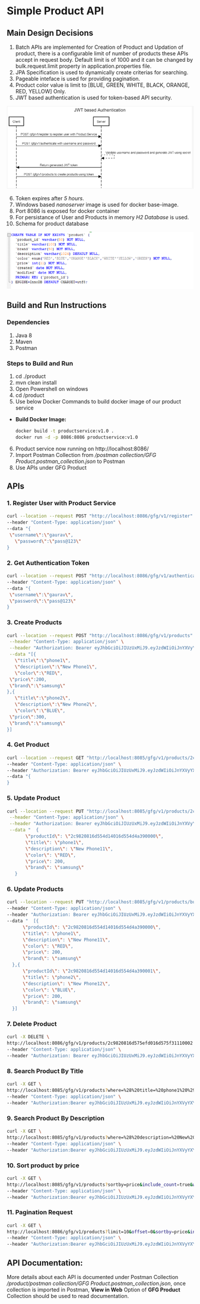 # Simple Product API

## Main Design Decisions
1. Batch APIs are implemented for Creation of Product and Updation of product, there is a configurable limit of number of products these APIs accept in request body. Default limit is of 1000 and it can be changed by bulk.request.limit property in application.properties file.
2. JPA Specification is used to dynamically create criterias for searching.
3. Pageable inteface is used for providing pagination.
4. Product color value is limit to [BLUE, GREEN, WHITE, BLACK, ORANGE, RED, YELLOW] Only.
5. JWT based authentication is used for token-based API security.

![alt text](https://github.com/codeatmordor/product-api/blob/master/product/documentation/JWT-based-auth.png)

6. Token expires after *5 hours*.
7. Windows based *nanoserver* image is used for docker base-image.
8. Port 8086 is exposed for docker container
9. For persistance of User and Products in memory *H2 Database* is used.
10. Schema for product database

![alt text](https://github.com/codeatmordor/product-api/blob/master/product/documentation/product-table.png)




## Build and Run Instructions

### Dependencies
 1. Java 8
 2. Maven
 3. Postman
 
 ### Steps to Build and Run
 1. cd ./product 
 2. mvn clean install
 3. Open Powershell on windows
 4. cd /product
 5. Use below Docker Commands to build docker image of our product service
 - **Build Docker Image:** 
     ```bash
     docker build -t productservice:v1.0 .
     docker run -d -p 8086:8086 productservice:v1.0
   ```

 6. Product service now running on http://localhost:8086/
 7. Import Postman Collection from */postman collection/GFG Product.postman_collection.json* to Postman
 8. Use APIs under GFG Product 
 
 
 ## APIs
### 1. Register User with Product Service
   ```bash
   curl --location --request POST "http://localhost:8086/gfg/v1/register" \
  --header "Content-Type: application/json" \
  --data "{
  	\"username\":\"gaurav\",
	  \"password\":\"pass@123\"
  }
   ```
### 2. Get Authentication Token
   ```bash
 curl --location --request POST "http://localhost:8086/gfg/v1/authenticate" \
  --header "Content-Type: application/json" \
  --data "{
	\"username\":\"gaurav\",
	\"password\":\"pass@123\"
 }
 ```
 
### 3. Create Products
 ```bash
 curl --location --request POST "http://localhost:8086/gfg/v1/products" \
  --header "Content-Type: application/json" \
  --header "Authorization: Bearer eyJhbGciOiJIUzUxMiJ9.eyJzdWIiOiJnYXVyYXYiLCJleHAiOjE1NjkxNDQ4NDQsImlhdCI6MTU2OTEyNjg0NH0.icpNugho6CrExgPvYN0eA4uyWXbLXwqbWAsWXMwpluqPcoo_kpJQEleEwySpa0cl7-cOtXxfoqZ3xC6r5BJMPw" \
  --data "[{
	\"title\":\"phone1\",
	\"description\":\"New Phone1\",
	\"color\":\"RED\",
  \"price\":200,
  \"brand\":\"samsung\"
},{
	\"title\":\"phone2\",
	\"description\":\"New Phone2\",
	\"color\":\"BLUE\",
  \"price\":300,
  \"brand\":\"samsung\"
}]
 ```
 
### 4. Get Product
  ```bash
 curl --location --request GET "http://localhost:8085/gfg/v1/products/2c9820816d54e637016d54e681440000" \
  --header "Content-Type: application/json" \
  --header "Authorization: Bearer eyJhbGciOiJIUzUxMiJ9.eyJzdWIiOiJnYXVyYXYiLCJleHAiOjE1NjkxMDQ4NTYsImlhdCI6MTU2OTA4Njg1Nn0.ZG6OD8tEIsTJQ836ThVOUsTj0OvSV0o35n6PuNIxiAt4hdwTVYIYGTUWb2RUs9PafyK_jnwaPe-izyNgCrzXxw" \
  --data "{
  }
  ``` 
    
    
### 5. Update Product
 ```bash
 curl --location --request PUT "http://localhost:8085/gfg/v1/products/2c9820816d554d14016d554d4a390000" \
  --header "Content-Type: application/json" \
  --header "Authorization: Bearer eyJhbGciOiJIUzUxMiJ9.eyJzdWIiOiJnYXVyYXYiLCJleHAiOjE1NjkxMDQ5NzMsImlhdCI6MTU2OTA4Njk3M30.Jatct6zMErLzoVMhalUaT4m9MYqmYfC9jixnDn6mk4ngh3iGOzeOkQmD4lKakshxgci3urYHwHxmIzQBvEhyVA" \
  --data "  {
        \"productId\": \"2c9820816d554d14016d554d4a390000\",
        \"title\": \"phone1\",
        \"description\": \"New Phone11\",
        \"color\": \"RED\",
        \"price\": 200,
        \"brand\": \"samsung\"
    }
  ``` 
    
    
### 6. Update Products
  ```bash
 curl --location --request PUT "http://localhost:8085/gfg/v1/products/bulk" \
  --header "Content-Type: application/json" \
  --header "Authorization: Bearer eyJhbGciOiJIUzUxMiJ9.eyJzdWIiOiJnYXVyYXYiLCJleHAiOjE1NjkxMDQ5NzMsImlhdCI6MTU2OTA4Njk3M30.Jatct6zMErLzoVMhalUaT4m9MYqmYfC9jixnDn6mk4ngh3iGOzeOkQmD4lKakshxgci3urYHwHxmIzQBvEhyVA" \
  --data "  [{
        \"productId\": \"2c9820816d554d14016d554d4a390000\",
        \"title\": \"phone1\",
        \"description\": \"New Phone11\",
        \"color\": \"RED\",
        \"price\": 200,
        \"brand\": \"samsung\"
    },{
        \"productId\": \"2c9820816d554d14016d554d4a390001\",
        \"title\": \"phone2\",
        \"description\": \"New Phone12\",
        \"color\": \"BLUE\",
        \"price\": 200,
        \"brand\": \"samsung\"
    }]
  ``` 
    
    
### 7. Delete Product
  ```bash
 curl -X DELETE \
  http://localhost:8086/gfg/v1/products/2c9820816d575efd016d575f31110002 \
  --header "Content-Type: application/json" \
  --header "Authorization: Bearer eyJhbGciOiJIUzUxMiJ9.eyJzdWIiOiJnYXVyYXYiLCJleHAiOjE1NjkxNDUyNTEsImlhdCI6MTU2OTEyNzI1MX0.hr_z5uISsW8jbU6bvaDqgLMUpgFeJ9E2ngw7hxkIuG0l4pJkOL9-RsU4Ui6H3yjUU4QBbyU6e07spvOsvaF8oQ
  ``` 
    
    
### 8. Search Product By Title
   ```bash
curl -X GET \
  http://localhost:8085/gfg/v1/products?where=%28%20title=%20phone1%20%29 \
   --header "Content-Type: application/json" \
   --header "Authorization:Bearer eyJhbGciOiJIUzUxMiJ9.eyJzdWIiOiJnYXVyYXYiLCJleHAiOjE1NjkxMDQ4NTYsImlhdCI6MTU2OTA4Njg1Nn0.ZG6OD8tEIsTJQ836ThVOUsTj0OvSV0o35n6PuNIxiAt4hdwTVYIYGTUWb2RUs9PafyK_jnwaPe-izyNgCrzXxw
  ``` 
    
    
### 9. Search Product By Description
   ```bash
 curl -X GET \
   http://localhost:8085/gfg/v1/products?where=%28%20description=%20New%20Phone1%20%29 \
   --header "Content-Type: application/json" \
   --header "Authorization:Bearer eyJhbGciOiJIUzUxMiJ9.eyJzdWIiOiJnYXVyYXYiLCJleHAiOjE1NjkxMDQ4NTYsImlhdCI6MTU2OTA4Njg1Nn0.ZG6OD8tEIsTJQ836ThVOUsTj0OvSV0o35n6PuNIxiAt4hdwTVYIYGTUWb2RUs9PafyK_jnwaPe-izyNgCrzXx
  ``` 
    
    
### 10. Sort product by price
   ```bash
 curl -X GET \
   http://localhost:8085/gfg/v1/products?sortby=price&include_count=true&where=%28%20brand=%20samsung%29 \
   --header "Content-Type: application/json" \
   --header "Authorization:Bearer eyJhbGciOiJIUzUxMiJ9.eyJzdWIiOiJnYXVyYXYiLCJleHAiOjE1NjkxMDQ4NTYsImlhdCI6MTU2OTA4Njg1Nn0.ZG6OD8tEIsTJQ836ThVOUsTj0OvSV0o35n6PuNIxiAt4hdwTVYIYGTUWb2RUs9PafyK_jnwaPe-izyNgCrzXx
  ``` 
    
    
### 11. Pagination Request
   ```bash
 curl -X GET \
   http://localhost:8086/gfg/v1/products?limit=10&offset=0&sortby=price&include_count=true&where=%28%20brand=%20samsung%29 \
   --header "Content-Type: application/json" \
   --header "Authorization:Bearer eyJhbGciOiJIUzUxMiJ9.eyJzdWIiOiJnYXVyYXYiLCJleHAiOjE1NjkxMDQ4NTYsImlhdCI6MTU2OTA4Njg1Nn0.ZG6OD8tEIsTJQ836ThVOUsTj0OvSV0o35n6PuNIxiAt4hdwTVYIYGTUWb2RUs9PafyK_jnwaPe-izyNgCrzXx
  ``` 
    
    
 
 ## API Documentation:
More details about each API is documented under Postman Collection */product/postman collection/GFG Product.postman_collection.json*, once collection is imported in Postman, **View in Web** Option of **GFG Product** Collection should be used to read documentation. 
     
